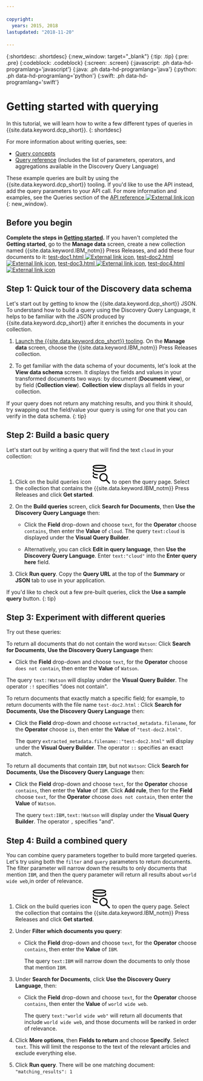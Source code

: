```yaml
---

copyright:
  years: 2015, 2018
lastupdated: "2018-11-20"

---
```


{:shortdesc: .shortdesc}
{:new_window: target="_blank"}
{:tip: .tip}
{:pre: .pre}
{:codeblock: .codeblock}
{:screen: .screen}
{:javascript: .ph data-hd-programlang='javascript'}
{:java: .ph data-hd-programlang='java'}
{:python: .ph data-hd-programlang='python'}
{:swift: .ph data-hd-programlang='swift'}

# Getting started with querying

In this tutorial, we will learn how to write a few different types of queries in {{site.data.keyword.dcp_short}}.
{: shortdesc}

For more information about writing queries, see:
- [Query concepts](/docs/services/discovery-icp/using.html)
- [Query reference](/docs/services/discovery-icp/query-reference.html) (includes the list of parameters, operators, and aggregations available in the Discovery Query Language)

These example queries are built by using the {{site.data.keyword.dcp_short}} tooling. If you'd like to use the API instead, add the query parameters to your API call. For more information and examples, see the Queries section of the [API reference ![External link icon](../../icons/launch-glyph.svg "External link icon")](https://console.bluemix.net/apidocs/discovery-icp){: new_window}.

## Before you begin

**Complete the steps in [Getting started](/docs/services/discovery-icp/getting-started-tool.html).** If you haven't completed the **Getting started**, go to the **Manage data** screen, create a new collection named {{site.data.keyword.IBM_notm}} Press Releases, and add these four documents to it: <a target="_blank" href="https://watson-developer-cloud.github.io/doc-tutorial-downloads/discovery/test-doc1.html" download>test-doc1.html <img src="../../icons/launch-glyph.svg" alt="External link icon" title="External link icon" class="style-scope doc-content"></a>, <a target="_blank" href="https://watson-developer-cloud.github.io/doc-tutorial-downloads/discovery/test-doc2.html" download>test-doc2.html <img src="../../icons/launch-glyph.svg" alt="External link icon" title="External link icon" class="style-scope doc-content"></a>, <a target="_blank" href="https://watson-developer-cloud.github.io/doc-tutorial-downloads/discovery/test-doc3.html" download>test-doc3.html <img src="../../icons/launch-glyph.svg" alt="External link icon" title="External link icon" class="style-scope doc-content"></a>, <a target="_blank" href="https://watson-developer-cloud.github.io/doc-tutorial-downloads/discovery/test-doc4.html" download>test-doc4.html <img src="../../icons/launch-glyph.svg" alt="External link icon" title="External link icon" class="style-scope doc-content"></a>

## Step 1: Quick tour of the Discovery data schema

Let's start out by getting to know the {{site.data.keyword.dcp_short}} JSON. To understand how to build a query using the Discovery Query Language, it helps to be familiar with the JSON produced by {{site.data.keyword.dcp_short}} after it enriches the documents in your collection.

1.  [Launch the {{site.data.keyword.dcp_short}} tooling](/docs/services/discovery-icp/getting-started-tool.html#launch-the-tooling). On the **Manage data** screen, choose the {{site.data.keyword.IBM_notm}} Press Releases collection.

1.  To get familiar with the data schema of your documents, let's look at the **View data schema** screen. It displays the fields and values in your transformed documents two ways: by document (**Document view**), or by field (**Collection view**). **Collection view** displays all fields in your collection.

If your query does not return any matching results, and you think it should, try swapping out the field/value your query is using for one that you can verify in the data schema.
{: tip}    

## Step 2: Build a basic query

Let's start out by writing a query that will find the text `cloud` in your collection:

1.  Click on the build queries icon ![Query icon](images/search_icon.svg)<!-- {width="20" height="20" style="padding-left:5px;padding-right:5px;"} --> to open the query page. Select the collection that contains the {{site.data.keyword.IBM_notm}} Press Releases and click **Get started**.
1.  On the **Build queries** screen, click **Search for Documents**, then **Use the Discovery Query Language** then:
    - Click the **Field** drop-down and choose `text`, for the **Operator** choose `contains`, then enter the **Value** of `cloud`. The query `text:cloud` is displayed under the **Visual Query Builder**.

    - Alternatively, you can click **Edit in query language**, then **Use the Discovery Query Language**. Enter `text:"cloud"` into the **Enter query here** field.

1.  Click **Run query**. Copy the **Query URL** at the top of the **Summary** or **JSON** tab to use in your application.

If you'd like to check out a few pre-built queries, click the **Use a sample query** button.
{: tip}

## Step 3: Experiment with different queries

Try out these queries:

To return all documents that do not contain the word `Watson`: Click **Search for Documents**, **Use the Discovery Query Language** then:
-  Click the **Field** drop-down and choose `text`, for the **Operator** choose `does not contain`, then enter the **Value** of `Watson`.

The query `text:!Watson` will display under the **Visual Query Builder**. The operator `:!` specifies "does not contain".

To return documents that exactly match a specific field; for example, to return documents with the file name `test-doc2.html` : Click **Search for Documents**, **Use the Discovery Query Language** then:
-  Click the **Field** drop-down and choose `extracted_metadata.filename`, for the **Operator** choose `is`, then enter the **Value** of `"test-doc2.html"`.

   The query `extracted_metadata.filename::"test-doc2.html"` will display under the **Visual Query Builder**. The operator `::` specifies an exact match.

To return all documents that contain `IBM`, but not `Watson`: Click **Search for Documents**, **Use the Discovery Query Language** then:
-  Click the **Field** drop-down and choose `text`, for the **Operator** choose `contains`, then enter the **Value** of `IBM`. Click **Add rule**, then for the **Field** choose `text`, for the **Operator** choose `does not contain`, then enter the **Value** of `Watson`.

   The query `text:IBM,text:!Watson` will display under the **Visual Query Builder**. The operator `,` specifies "and".

## Step 4: Build a combined query

You can combine query parameters together to build more targeted queries. Let's try using both the `filter` and `query` parameters to return documents. The filter parameter will narrow down the results to only documents that mention `IBM`, and then the query parameter will return all results about `world wide web`,in order of relevance.

1.  Click on the build queries icon ![Query icon](images/search_icon.svg)<!-- {width="20" height="20" style="padding-left:5px;padding-right:5px;"} --> to open the query page. Select the collection that contains the {{site.data.keyword.IBM_notm}} Press Releases and click **Get started**.

1.  Under **Filter which documents you query**:
    -  Click the **Field** drop-down and choose `text`, for the **Operator** choose `contains`, then enter the **Value** of `IBM`.

       The query `text:IBM` will narrow down the documents to only those that mention `IBM`.

1.  Under **Search for Documents**, click **Use the Discovery Query Language**, then:
    -  Click the **Field** drop-down and choose `text`, for the **Operator** choose `contains`, then enter the **Value** of `world wide web`.

       The query `text:"world wide web"` will return all documents that include `world wide web`, and those documents will be ranked in order of relevance.

1.  Click **More options**, then **Fields to return** and choose **Specify**. Select `text`. This will limit the response to the text of the relevant articles and exclude everything else.

1.  Click **Run query**. There will be one matching document: `"matching_results": 1`
